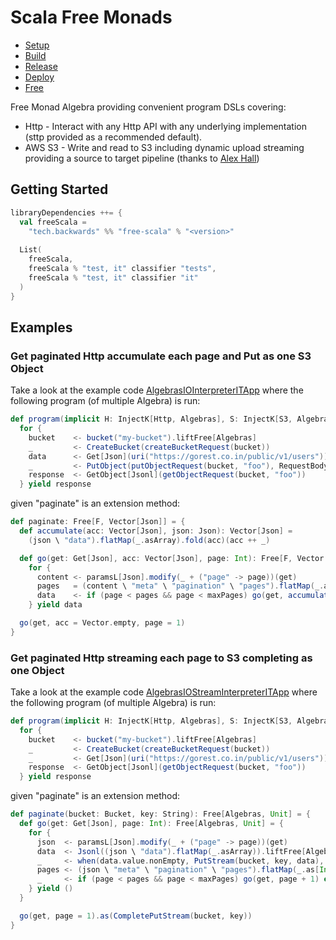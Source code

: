 # Scala Free Monads

- [Setup](docs/setup.md)
- [Build](docs/build.md)
- [Release](docs/release.md)
- [Deploy](docs/deploy.md)
- [Free](docs/free.md)

Free Monad Algebra providing convenient program DSLs covering:

- Http - Interact with any Http API with any underlying implementation (sttp provided as a recommended default).
- AWS S3 - Write and read to S3 including dynamic upload streaming providing a source to target pipeline (thanks to [Alex Hall](https://github.com/alexmojaki/s3-stream-upload))

## Getting Started

```scala
libraryDependencies ++= {
  val freeScala =
    "tech.backwards" %% "free-scala" % "<version>"
    
  List(
    freeScala,
    freeScala % "test, it" classifier "tests",
    freeScala % "test, it" classifier "it" 
  )    
}
```

## Examples

### Get paginated Http accumulate each page and Put as one S3 Object

Take a look at the example code [AlgebrasIOInterpreterITApp](src/it/scala/tech/backwards/algebra/interpreter/AlgebrasIOInterpreterITApp.scala) where the following program (of multiple Algebra) is run:

```scala
def program(implicit H: InjectK[Http, Algebras], S: InjectK[S3, Algebras]): Free[Algebras, Jsonl] =
  for {
    bucket    <- bucket("my-bucket").liftFree[Algebras]
    _         <- CreateBucket(createBucketRequest(bucket))
    data      <- Get[Json](uri("https://gorest.co.in/public/v1/users")).paginate
    _         <- PutObject(putObjectRequest(bucket, "foo"), RequestBody.fromString(data.map(_.noSpaces).mkString("\n")))
    response  <- GetObject[Jsonl](getObjectRequest(bucket, "foo"))
  } yield response
```
given "paginate" is an extension method:
```scala
def paginate: Free[F, Vector[Json]] = {
  def accumulate(acc: Vector[Json], json: Json): Vector[Json] =
    (json \ "data").flatMap(_.asArray).fold(acc)(acc ++ _)

  def go(get: Get[Json], acc: Vector[Json], page: Int): Free[F, Vector[Json]] =
    for {
      content <- paramsL[Json].modify(_ + ("page" -> page))(get)
      pages   = (content \ "meta" \ "pagination" \ "pages").flatMap(_.as[Int].toOption).getOrElse(0)
      data    <- if (page < pages && page < maxPages) go(get, accumulate(acc, content), page + 1) else Free.pure[F, Vector[Json]](accumulate(acc, content))
    } yield data

  go(get, acc = Vector.empty, page = 1)
}
```

### Get paginated Http streaming each page to S3 completing as one Object

Take a look at the example code [AlgebrasIOStreamInterpreterITApp](src/it/scala/tech/backwards/algebra/interpreter/AlgebrasIOStreamInterpreterITApp.scala) where the following program (of multiple Algebra) is run:

```scala
def program(implicit H: InjectK[Http, Algebras], S: InjectK[S3, Algebras]): Free[Algebras, Jsonl] =
  for {
    bucket    <- bucket("my-bucket").liftFree[Algebras]
    _         <- CreateBucket(createBucketRequest(bucket))
    _         <- Get[Json](uri("https://gorest.co.in/public/v1/users")).paginate(bucket, "foo")
    response  <- GetObject[Jsonl](getObjectRequest(bucket, "foo"))
  } yield response
```
given "paginate" is an extension method:
```scala
def paginate(bucket: Bucket, key: String): Free[Algebras, Unit] = {
  def go(get: Get[Json], page: Int): Free[Algebras, Unit] = {
    for {
      json  <- paramsL[Json].modify(_ + ("page" -> page))(get)
      data  <- Jsonl((json \ "data").flatMap(_.asArray)).liftFree[Algebras]
      _     <- when(data.value.nonEmpty, PutStream(bucket, key, data), unit[Algebras])
      pages <- (json \ "meta" \ "pagination" \ "pages").flatMap(_.as[Int].toOption).getOrElse(0).liftFree[Algebras]
      _     <- if (page < pages && page < maxPages) go(get, page + 1) else unit[Algebras]
    } yield ()
  }

  go(get, page = 1).as(CompletePutStream(bucket, key))
}
```